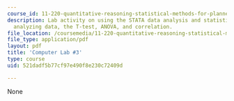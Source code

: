 ```yaml
---
course_id: 11-220-quantitative-reasoning-statistical-methods-for-planners-i-spring-2009
description: Lab activity on using the STATA data analysis and statistical software,
  analyzing data, the T-test, ANOVA, and correlation.
file_location: /coursemedia/11-220-quantitative-reasoning-statistical-methods-for-planners-i-spring-2009/521dadf5b77cf97e490f8e230c72409d_MIT11_220s09_Lab03_Apr3.pdf
file_type: application/pdf
layout: pdf
title: 'Computer Lab #3'
type: course
uid: 521dadf5b77cf97e490f8e230c72409d

---
```

None